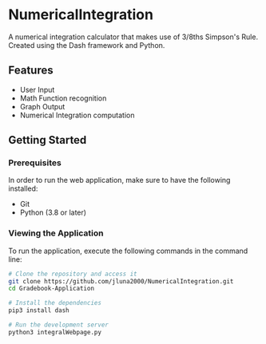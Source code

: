 # NumericalIntegration
A numerical integration calculator that makes use of 3/8ths Simpson's Rule. Created using the Dash framework and Python.

## Features
* User Input
* Math Function recognition
* Graph Output
* Numerical Integration computation

## Getting Started

### Prerequisites
In order to run the web application, make sure to have the following installed:
* Git
* Python (3.8 or later)

### Viewing the Application
To run the application, execute the following commands in the command line:
```bash
# Clone the repository and access it
git clone https://github.com/jluna2000/NumericalIntegration.git
cd Gradebook-Application

# Install the dependencies
pip3 install dash

# Run the development server
python3 integralWebpage.py
```
